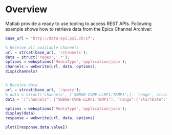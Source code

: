# Overview

Matlab provide a ready to use tooling to access REST APIs.
Following example shows how to retrieve data from the Epics Channel Archiver:

```Matlab
base_url = 'http://data-api.psi.ch/sf';

% Receive all available channels
url = strcat(base_url, '/channels');
data = struct('regex','.*');
options = weboptions('MediaType','application/json');
channels = webwrite(url, data, options);
disp(channels)


% Receive data
url = strcat(base_url, '/query');
% data = struct('channels', ['SWBGB-CVME-LLRF1:TEMP1';], 'range', struct('startDate', '2016-02-09T08:00:00.000+01:00', 'startNanos', 0, 'endDate', '2016-02-09T08:10:00.000+01:00', 'endNanos', 0),'dbMode', 'archiverappliance');
data = '{"channels": ["SWBGB-CVME-LLRF1:TEMP1"], "range":{"startDate":"2016-04-18T08:00:00.000+01:00",  "endDate":"2016-04-18T08:20:00.000+01:00"}}';

options = weboptions('MediaType','application/json');
display(data)
response = webwrite(url, data, options)

plot([response.data.value])
```
